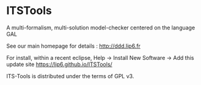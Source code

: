 # ITSTools
A multi-formalism, multi-solution model-checker centered on the language GAL

See our main homepage for details : http://ddd.lip6.fr

For install, within a recent eclipse, Help -> Install New Software -> Add this update site https://lip6.github.io/ITSTools/

ITS-Tools is distributed under the terms of GPL v3.

